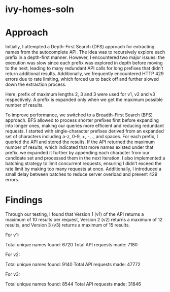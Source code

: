 # ivy-homes-soln

# Approach

Initially, I attempted a Depth-First Search (DFS) approach for extracting names from the autocomplete API. The idea was to recursively explore each prefix in a depth-first manner. However, I encountered two major issues: the execution was slow since each prefix was explored in depth before moving to the next, leading to many redundant API calls for long prefixes that didn’t return additional results. Additionally, we frequently encountered HTTP 429 errors due to rate limiting, which forced us to back off and further slowed down the extraction process.

Here, prefix of maximum lengths 2, 3 and 3 were used for v1, v2 and v3 respectively. A prefix is expanded only when we get the maximum possible number of results.

To improve performance, we switched to a Breadth-First Search (BFS) approach. BFS allowed to process shorter prefixes first before expanding into longer ones, making our queries more efficient and reducing redundant requests. I started with single-character prefixes derived from an expanded set of characters including a-z, 0-9, +, -, ., and spaces. For each prefix, I queried the API and stored the results. If the API returned the maximum number of results, which indicated that more names existed under that prefix, we expanded it further by appending each character from our candidate set and processed them in the next iteration. I also implemented a batching strategy to limit concurrent requests, ensuring I didn’t exceed the rate limit by making too many requests at once. Additionally, I introduced a small delay between batches to reduce server overload and prevent 429 errors.

# Findings

Through our testing, I found that Version 1 (v1) of the API returns a maximum of 10 results per request, Version 2 (v2) returns a maximum of 12 results, and Version 3 (v3) returns a maximum of 15 results.

For v1:

Total unique names found: 6720
Total API requests made: 7180

For v2:

Total unique names found: 9140
Total API requests made: 47772

For v3:

Total unique names found: 8544
Total API requests made: 31846
